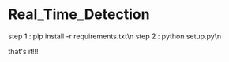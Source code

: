 # Real_Time_Detection

step 1 : pip install -r requirements.txt\n
step 2 : python setup.py\n

that's it!!!

